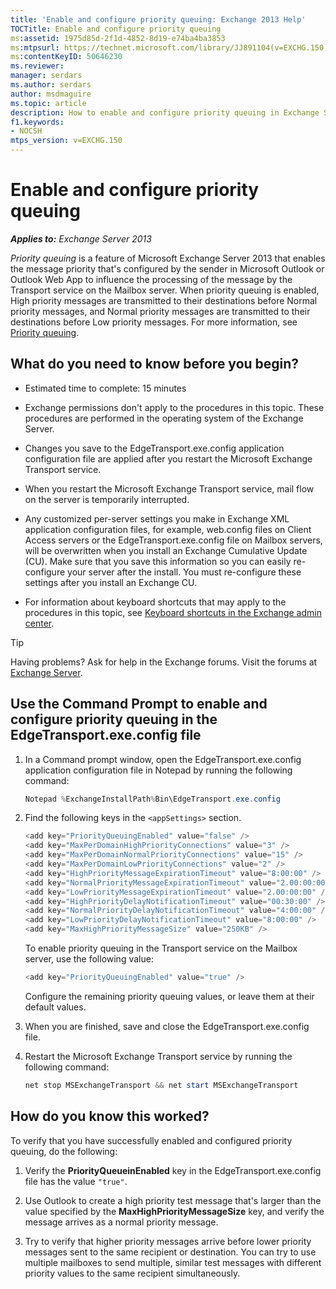 ```yaml
---
title: 'Enable and configure priority queuing: Exchange 2013 Help'
TOCTitle: Enable and configure priority queuing
ms:assetid: 1975d85d-2f1d-4852-8d19-e74ba4ba3853
ms:mtpsurl: https://technet.microsoft.com/library/JJ891104(v=EXCHG.150)
ms:contentKeyID: 50646230
ms.reviewer: 
manager: serdars
ms.author: serdars
author: msdmaguire
ms.topic: article
description: How to enable and configure priority queuing in Exchange Server
f1.keywords:
- NOCSH
mtps_version: v=EXCHG.150
---
```


# Enable and configure priority queuing

_**Applies to:** Exchange Server 2013_

*Priority queuing* is a feature of Microsoft Exchange Server 2013 that enables the message priority that's configured by the sender in Microsoft Outlook or Outlook Web App to influence the processing of the message by the Transport service on the Mailbox server. When priority queuing is enabled, High priority messages are transmitted to their destinations before Normal priority messages, and Normal priority messages are transmitted to their destinations before Low priority messages. For more information, see [Priority queuing](priority-queuing-exchange-2013-help.md).

## What do you need to know before you begin?

- Estimated time to complete: 15 minutes

- Exchange permissions don't apply to the procedures in this topic. These procedures are performed in the operating system of the Exchange Server.

- Changes you save to the EdgeTransport.exe.config application configuration file are applied after you restart the Microsoft Exchange Transport service.

- When you restart the Microsoft Exchange Transport service, mail flow on the server is temporarily interrupted.

- Any customized per-server settings you make in Exchange XML application configuration files, for example, web.config files on Client Access servers or the EdgeTransport.exe.config file on Mailbox servers, will be overwritten when you install an Exchange Cumulative Update (CU). Make sure that you save this information so you can easily re-configure your server after the install. You must re-configure these settings after you install an Exchange CU.

- For information about keyboard shortcuts that may apply to the procedures in this topic, see [Keyboard shortcuts in the Exchange admin center](keyboard-shortcuts-in-the-exchange-admin-center-2013-help.md).

> [!TIP]
> Having problems? Ask for help in the Exchange forums. Visit the forums at [Exchange Server](https://social.technet.microsoft.com/forums/office/home?category=exchangeserver).

## Use the Command Prompt to enable and configure priority queuing in the EdgeTransport.exe.config file

1. In a Command prompt window, open the EdgeTransport.exe.config application configuration file in Notepad by running the following command:

    ```powershell
    Notepad %ExchangeInstallPath%Bin\EdgeTransport.exe.config
    ```

2. Find the following keys in the `<appSettings>` section.

    ```powershell
    <add key="PriorityQueuingEnabled" value="false" />
    <add key="MaxPerDomainHighPriorityConnections" value="3" />
    <add key="MaxPerDomainNormalPriorityConnections" value="15" />
    <add key="MaxPerDomainLowPriorityConnections" value="2" />
    <add key="HighPriorityMessageExpirationTimeout" value="8:00:00" />
    <add key="NormalPriorityMessageExpirationTimeout" value="2.00:00:00" />
    <add key="LowPriorityMessageExpirationTimeout" value="2.00:00:00" />
    <add key="HighPriorityDelayNotificationTimeout" value="00:30:00" />
    <add key="NormalPriorityDelayNotificationTimeout" value="4:00:00" />
    <add key="LowPriorityDelayNotificationTimeout" value="8:00:00" />
    <add key="MaxHighPriorityMessageSize" value="250KB" />
    ```

    To enable priority queuing in the Transport service on the Mailbox server, use the following value:

    ```powershell
    <add key="PriorityQueuingEnabled" value="true" />
    ```

    Configure the remaining priority queuing values, or leave them at their default values.

3. When you are finished, save and close the EdgeTransport.exe.config file.

4. Restart the Microsoft Exchange Transport service by running the following command:

    ```powershell
    net stop MSExchangeTransport && net start MSExchangeTransport
    ```

## How do you know this worked?

To verify that you have successfully enabled and configured priority queuing, do the following:

1. Verify the **PriorityQueueinEnabled** key in the EdgeTransport.exe.config file has the value `"true"`.

2. Use Outlook to create a high priority test message that's larger than the value specified by the **MaxHighPriorityMessageSize** key, and verify the message arrives as a normal priority message.

3. Try to verify that higher priority messages arrive before lower priority messages sent to the same recipient or destination. You can try to use multiple mailboxes to send multiple, similar test messages with different priority values to the same recipient simultaneously.
